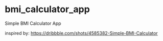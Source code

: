 # bmi_calculator_app

Simple BMI Calculator App

inspired by: https://dribbble.com/shots/4585382-Simple-BMI-Calculator
